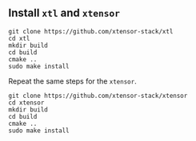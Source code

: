 ## Install `xtl` and `xtensor`

```
git clone https://github.com/xtensor-stack/xtl
cd xtl
mkdir build
cd build
cmake ..
sudo make install
```

Repeat the same steps for the `xtensor`.


```
git clone https://github.com/xtensor-stack/xtensor
cd xtensor
mkdir build
cd build
cmake ..
sudo make install
```
